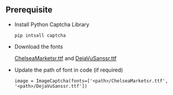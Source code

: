 ## Prerequisite 

- Install Python Captcha Library

  ``` pip intsall captcha ```

- Download the fonts

  [ChelseaMarketsr.ttf](https://drive.google.com/file/d/1t_2N35fDX3W3qyoV47eu1wLtf-leBZUo/view?usp=sharing) and  [DejaVuSanssr.ttf](https://drive.google.com/file/d/1fMBpuP4W5Fq--JrrxfZt5aEwjOxkRIfl/view?usp=sharing)

- Update the path of font in code (if required)

    ```image = ImageCaptcha(fonts=['<path>/ChelseaMarketsr.ttf', '<path>/DejaVuSanssr.ttf'])```


  
